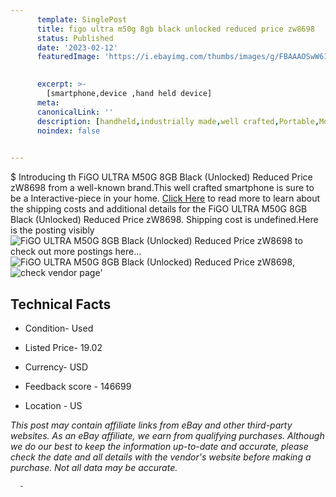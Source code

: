 ```yaml
---
      template: SinglePost
      title: figo ultra m50g 8gb black unlocked reduced price zw8698
      status: Published
      date: '2023-02-12'
      featuredImage: 'https://i.ebayimg.com/thumbs/images/g/FBAAAOSwW61jSeLO/s-l225.jpg'
       

      excerpt: >-
        [smartphone,device ,hand held device]
      meta:
      canonicalLink: ''
      description: [handheld,industrially made,well crafted,Portable,Mobile,Compact,Convenient,Lightweight,Maneuverable,Man-portable,Miniature,Carriable,Hand-held,Light,Holdable,Transportable,Mobile device,Pocket-sized,On-the-go,Wireless,Cordless,Compact size,Convenient size, smartphone,device ,hand held device]
      noindex: false
      

---
```

$
      Introducing th FiGO ULTRA M50G 8GB Black (Unlocked) Reduced Price zW8698 from a well-known brand.This well crafted smartphone is sure to be a Interactive-piece in your home. [Click Here](https://www.ebay.com/itm/285002045417?hash=item425b7217e9%3Ag%3AFBAAAOSwW61jSeLO&amdata=enc%3AAQAHAAAA4CsTWCCPb2PnDI9VnmS7re06YISIV6YlPv5UP3pySrcrCTSb9w0oDpUQVe8JsSMxbOTaikDsC0c5g5iTfmlhkVRU7EigPE%2Bft2QFCAz5u647N7dPAwIY3%2FmUngTkOOu%2F268VGBaFt0bROC7Ei%2Buuy95JWWP1Zac2H%2BayAQMVf1Ak3DBDK%2BD8vHfgc4%2FFoCzt%2FiqUTlFKZFJrXNUqE7zlrswVy9QnrIBNwDzIaX%2BkePDqUMDV%2BVKTigevt0XJLU48k1B9bjyftjRkX1eU3PXKIvDmnBIjKnS8WSdb9rDKDRcG&mkevt=1&mkcid=1&mkrid=711-53200-19255-0&campid=%253CePNCampaignId%253E&customid=%253CreferenceId%253E&toolid=10049) to read more to learn about the shipping costs and additional details for the FiGO ULTRA M50G 8GB Black (Unlocked) Reduced Price zW8698. Shipping cost is undefined.Here is the posting visibly ![FiGO ULTRA M50G 8GB Black (Unlocked) Reduced Price zW8698](https://i.ebayimg.com/thumbs/images/g/FBAAAOSwW61jSeLO/s-l225.jpg) to check out more postings here... ![FiGO ULTRA M50G 8GB Black (Unlocked) Reduced Price zW8698](https://i.ebayimg.com/images/g/FBAAAOSwW61jSeLO/s-l1600.jpg), ![check vendor page](https://origin-galleryplus.ebayimg.com/ws/web/285002045417_2_0_1/225x225.jpg,https://origin-galleryplus.ebayimg.com/ws/web/285002045417_3_0_1/225x225.jpg,https://origin-galleryplus.ebayimg.com/ws/web/285002045417_4_0_1/225x225.jpg,https://origin-galleryplus.ebayimg.com/ws/web/285002045417_5_0_1/225x225.jpg,https://origin-galleryplus.ebayimg.com/ws/web/285002045417_6_0_1/225x225.jpg,https://origin-galleryplus.ebayimg.com/ws/web/285002045417_7_0_1/225x225.jpg,https://origin-galleryplus.ebayimg.com/ws/web/285002045417_8_0_1/225x225.jpg,https://origin-galleryplus.ebayimg.com/ws/web/285002045417_9_0_1/225x225.jpg,https://origin-galleryplus.ebayimg.com/ws/web/285002045417_10_0_1/225x225.jpg)'

      

 ## Technical Facts 



     
      

 - Condition- Used 


      

 - Listed Price- 19.02 


      

 - Currency- USD 


      

 - Feedback score - 146699 


      

 - Location - US 


      
      

 *_This post may contain affiliate links from eBay and other third-party websites. As an eBay affiliate, we earn from qualifying purchases. Although we do our best to keep the information up-to-date and accurate, please check the date and all details with the vendor's website before making a purchase. Not all data may be accurate._*




      -
